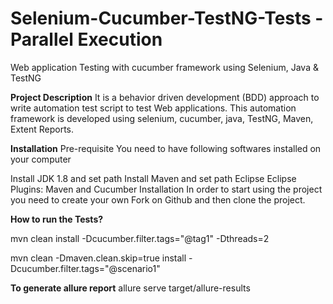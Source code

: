 # Selenium-Cucumber-TestNG-Tests - Parallel Execution
Web application Testing with cucumber framework using Selenium, Java & TestNG

**Project Description**
It is a behavior driven development (BDD) approach to write automation test script to test Web applications. 
This automation framework is developed using selenium, cucumber, java, TestNG, Maven, Extent Reports.

**Installation**
Pre-requisite You need to have following softwares installed on your computer

Install JDK 1.8 and set path
Install Maven and set path
Eclipse
Eclipse Plugins: Maven and Cucumber
Installation In order to start using the project you need to create your own Fork on Github and then clone the project.

**How to run the Tests?**

mvn clean install -Dcucumber.filter.tags="@tag1" -Dthreads=2

mvn clean -Dmaven.clean.skip=true install -Dcucumber.filter.tags="@scenario1"

**To generate allure report**
allure serve target/allure-results
